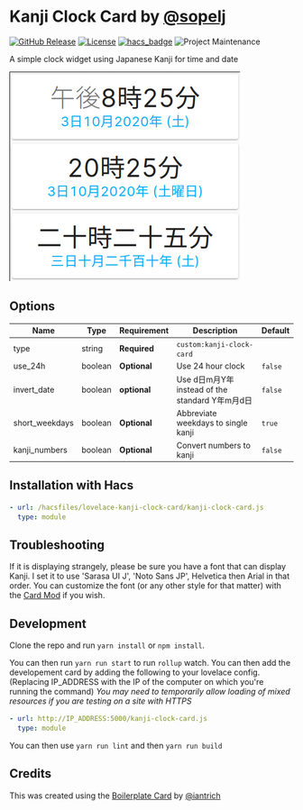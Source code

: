 # Kanji Clock Card by [@sopelj](https://www.github.com/sopelj)

[![GitHub Release](https://img.shields.io/github/release/sopelj/lovelace-kanji-clock-card.svg?style=for-the-badge)](https://github.com/sopelj/lovelace-kanji-clock-card/releases)
[![License](https://img.shields.io/github/license/sopelj/lovelace-kanji-clock-card.svg?style=for-the-badge)](LICENSE.md)
[![hacs_badge](https://img.shields.io/badge/HACS-Default-orange.svg?style=for-the-badge)](https://github.com/custom-components/hacs)
![Project Maintenance](https://img.shields.io/maintenance/yes/2020.svg?style=for-the-badge)

A simple clock widget using Japanese Kanji for time and date

![Example](./examples/cards.png)

## Options

| Name              | Type    | Requirement  | Description                                   | Default       |
| ----------------- | ------- | ------------ | --------------------------------------------- | ------------- |
| type              | string  | **Required** | `custom:kanji-clock-card`                     |               |
| use_24h           | boolean | **Optional** | Use 24 hour clock                             | `false`       |
| invert_date       | boolean | **optional** | Use d日m月Y年 instead of the standard Y年m月d日 | `false`       |
| short_weekdays    | boolean | **Optional** | Abbreviate weekdays to single kanji           | `true`        |
| kanji_numbers     | boolean | **Optional** | Convert numbers to kanji                      | `false`       |

## Installation with Hacs

```yaml
- url: /hacsfiles/lovelace-kanji-clock-card/kanji-clock-card.js
  type: module
```

## Troubleshooting

If it is displaying strangely, please be sure you have a font that can display Kanji. I set it to use 'Sarasa UI J', 'Noto Sans JP', Helvetica then Arial in that order. You can customize the font (or any other style for that matter) with the [Card Mod](https://github.com/thomasloven/lovelace-card-mod) if you wish.

## Development

Clone the repo and run `yarn install` or `npm install`.

You can then run `yarn run start` to run `rollup` watch. You can then add the developement card by adding the following to your lovelace config. (Replacing IP_ADDRESS with the IP of the computer on which you're running the command) *You may need to temporarily allow loading of mixed resources if you are testing on a site with HTTPS*

```yaml
- url: http://IP_ADDRESS:5000/kanji-clock-card.js
  type: module
```

You can then use `yarn run lint` and then `yarn run build`

## Credits

This was created using the [Boilerplate Card](https://github.com/custom-cards/boilerplate-card) by [@iantrich](https://www.github.com/iantrich)
